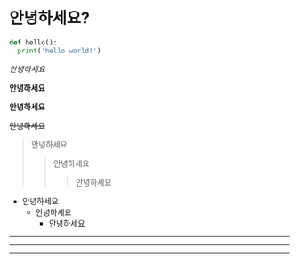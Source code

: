 # 안녕하세요?

```python
def hello():
  print('hello world!')
```

*안녕하세요*

**안녕하세요**

__안녕하세요__

~~안녕하세요~~

> 안녕하세요
> > 안녕하세요
> > > 안녕하세요

+ 안녕하세요
  + 안녕하세요
    + 안녕하세요
   
---
***
___
